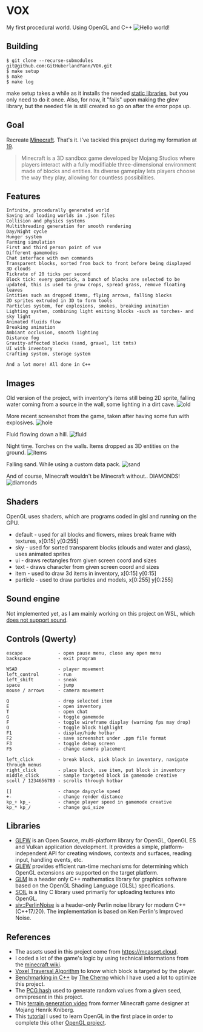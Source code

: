 # VOX
My first procedural world. Using OpenGL and C++
![Hello world!](Resources/Screenshots/thumbnail3.png)

## Building
```
$ git clone --recurse-submodules git@github.com:GitHuberlandYann/VOX.git
$ make setup
$ make
$ make log
```
make setup takes a while as it installs the needed [static libraries](#libraries), but you only need to do it once. Also, for now, it "fails" upon making the glew library, but the needed file is still created so go on after the error pops up.

## Goal
Recreate [Minecraft](https://www.minecraft.net). That's it.
I've tackled this project during my formation at [19](https://campus19.be/).
>Minecraft is a 3D sandbox game developed by Mojang Studios where players interact with a fully modifiable three-dimensional environment made of blocks and entities. Its diverse gameplay lets players choose the way they play, allowing for countless possibilities.

## Features
```
Infinite, procedurally generated world
Saving and loading worlds in .json files
Collision and physics systems
Multithreading generation for smooth rendering
Day/Night cycle
Hunger system
Farming simulation
First and third person point of vue
Different gamemodes
Chat interface with own commands
Transparent blocks, sorted from back to front before being displayed
3D clouds
Tickrate of 20 ticks per second
Block tick: every gametick, a bunch of blocks are selected to be updated, this is used to grow crops, spread grass, remove floating leaves
Entities such as dropped items, flying arrows, falling blocks
2D sprites extruded in 3D to form tools
Particles system, for explosions, smokes, breaking animation
Lighting system, combining light emiting blocks -such as torches- and sky light
Animated fluids flow
Breaking animation
Ambiant occlusion, smooth lighting
Distance fog
Gravity-affected blocks (sand, gravel, lit tnts)
UI with inventory
Crafting system, storage system

And a lot more! All done in C++
```

## Images
Old version of the project, with inventory's items still being 2D sprite, falling water coming from a source in the wall, some lighting in a dirt cave.
![old](Resources/Screenshots/thumbnail.png)

More recent screenshot from the game, taken after having some fun with explosives. 
![hole](Resources/Screenshots/thumbnail2.png)

Fluid flowing down a hill.
![fluid](Resources/Screenshots/thumbnail4.png)

Night time. Torches on the walls. Items dropped as 3D entities on the ground.
![items](Resources/Screenshots/thumbnail5.png)

Falling sand. While using a custom data pack.
![sand](Resources/Screenshots/thumbnail6.png)

And of course, Minecraft wouldn't be Minecraft without.. DIAMONDS!
![diamonds](Resources/Screenshots/thumbnail7.png)

## Shaders
OpenGL uses shaders, which are programs coded in glsl and running on the GPU.
* default - used for all blocks and flowers, mixes break frame with textures, x[0:15] y[0:255]
* sky - used for sorted transparent blocks (clouds and water and glass), uses animated sprites
* ui - draws rectangles from given screen coord and sizes
* text - draws character from given screen coord and sizes
* item - used to draw 3d items in inventory, x[0:15] y[0:15]
* particle - used to draw particles and models, x[0:255] y[0:255]

## Sound engine
Not implemented yet, as I am mainly working on this project on WSL, which [does not support sound](https://github.com/microsoft/WSL/issues/237).

## Controls (Qwerty)
```
escape             - open pause menu, close any open menu
backspace          - exit program

WSAD               - player movement
left_control       - run
left_shift         - sneak
space              - jump
mouse / arrows     - camera movement

Q                  - drop selected item
E                  - open inventory
T                  - open chat
G                  - toggle gamemode
F                  - toggle wireframe display (warning fps may drop)
O                  - toggle block highlight
F1                 - display/hide hotbar
F2                 - save screenshot under .ppm file format
F3                 - toggle debug screen
F5                 - change camera placement

left_click         - break block, pick block in inventory, navigate through menus
right_click        - place block, use item, put block in inventory
middle_click       - sample targeted block in gamemode creative
scoll / 1234656789 - scrolls through hotbar

[]                 - change daycycle speed
+-                 - change render distance
kp_+ kp_-          - change player speed in gamemode creative
kp_* kp_/          - change gui_size
```


## Libraries
* [GLFW](https://github.com/glfw/glfw.git) is an Open Source, multi-platform library for OpenGL, OpenGL ES and Vulkan application development. It provides a simple, platform-independent API for creating windows, contexts and surfaces, reading input, handling events, etc.
* [GLEW](https://github.com/nigels-com/glew.git) provides efficient run-time mechanisms for determining which OpenGL extensions are supported on the target platform.
* [GLM](https://github.com/g-truc/glm.git) is a header only C++ mathematics library for graphics software based on the OpenGL Shading Language (GLSL) specifications.
* [SOIL](https://github.com/littlstar/soil.git) is a tiny C library used primarily for uploading textures into OpenGL.
* [siv::PerlinNoise](https://github.com/Reputeless/PerlinNoise.git) is a header-only Perlin noise library for modern C++ (C++17/20). The implementation is based on Ken Perlin's Improved Noise.

## References
* The assets used in this project come from https://mcasset.cloud.
* I coded a lot of the game's logic by using technical informations from the [minecraft wiki](https://minecraft.fandom.com/wiki/Minecraft_Wiki).
* [Voxel Traversal Algorithm](https://minecraft.fandom.com/wiki/Minecraft_Wiki) to know which block is targeted by the player.
* [Benchmarking in C++](https://www.youtube.com/watch?v=YG4jexlSAjc) by [The Cherno](https://www.youtube.com/@TheCherno) which I have used a lot to optimize this project.
* The [PCG hash](https://www.reedbeta.com/blog/hash-functions-for-gpu-rendering/) used to generate random values from a given seed, omnipresent in this project.
* This [terrain generation video](https://www.youtube.com/watch?v=CSa5O6knuwI) from former Minecraft game designer at Mojang Henrik Kniberg.
* This [tutorial](https://open.gl/introduction) I used to learn OpenGL in the first place in order to complete this other [OpenGL project](https://github.com/GitHuberlandYann/SCOP_GL.git).
